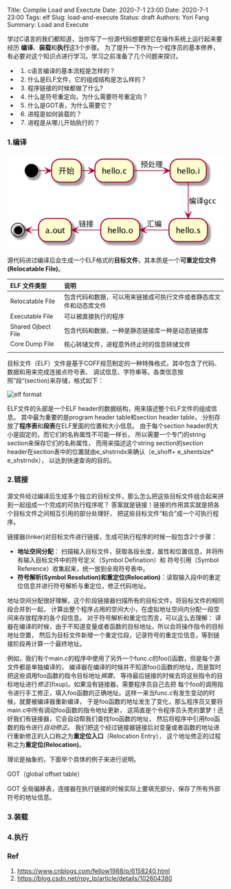 Title:  Compile Load and Exectute
Date: 2020-7-1 23:00
Date: 2020-7-1 23:00
Tags: elf
Slug: load-and-execute
Status: draft
Authors: Yori Fang
Summary: Load and Execute

学过C语言的我们都知道，当你写了一份源代码想要把它在操作系统上运行起来要经历
**编译**、**装载**和**执行**这3个步骤。
为了提升一下作为一个程序员的基本修养，有必要对这个知识点进行学习。学习之前准备了几个问题来探讨。

* 1. c语言编译的基本流程是怎样的？
* 2. 什么是ELF文件，它的组成结构是怎么样的？
* 3. 程序链接的时候都做了什么?
* 4. 什么是符号重定向，为什么需要符号重定向？
* 5. 什么是GOT表，为什么需要它？
* 6. 进程是如何装载的？
* 7. 进程是从哪儿开始执行的？


### 1.编译

![comiple load and execute](../images/compile-load-and-store.png)

源代码进过编译后会生成一个ELF格式的**目标文件**，其本质是一个**可重定位文件(Relocatable File)**。


| ELF 文件类型       | 说明                                                               |
| :----------------- | :----------------------------------------------------------------- |
| Relocatable File   | 包含代码和数据，可以用来链接成可执行文件或者静态库文件和动态库文件 |
| Executable File    | 可以被直接执行的程序                                               |
| Shared Ojbect File | 包含代码和数据，一种是静态链接库一种是动态链接库                   |
| Core Dump File     | 核心转储文件，进程意外终止时的信息转储文件                         |
|                    |

目标文件（ELF）文件是基于COFF规范制定的一种特殊格式，其中包含了代码、数据和用来完成连接点符号表、
调试信息、字符串等。各类信息按照”段“(section)来存储，格式如下：

![elf format](https://upload-images.jianshu.io/upload_images/7066251-61a577f104e91156.png?imageMogr2/auto-orient/strip|imageView2/2/w/1200/format/webp)

ELF文件的头部是一个ELF header的数据结构，用来描述整个ELF文件的组成信息。
其中最为重要的是program header table和section header table，
分别存放了**程序表**和**段表**在ELF里面的位置和大小信息。
由于每个section header的大小是固定的，而它们的名称属性不可能一样长，
所以需要一个专门的string section来保存它们的名称属性，
而用来描述这个string section的section header在section表中的位置就由e_shstrndx来确认（e_shoff+ e_shentsize* e_shstrndx），
以达到快速查询的目的。


### 2.链接

源文件经过编译后生成多个独立的目标文件，那么怎么把这些目标文件组合起来拼到一起组成一个完成的可执行程序呢？
答案就是链接！链接的作用其实就是把各个目标文件之间相互引用的部分处理好，
把这些目标文件“粘合”成一个可执行程序。

链接器(linker)对目标文件进行链接，生成可执行程序的时候一般包含2个步骤：

* **地址空间分配**： 扫描输入目标文件，获取各段长度，属性和位置信息，并将所有输入目标文件中的符号定义（Symbol Defination）和
  符号引用（Symbol Reference）收集起来，统一放到全局符号表中。
* **符号解析(Symbol Resolution)和重定位(Relocation)**：读取输入段中的重定位信息并进行符号解析与重定位，修正代码地址。

地址空间分配很好理解，这个阶段链接器扫描所有的目标文件，将目标文件的相同段合并到一起，
计算出整个程序占用的空间大小，在虚拟地址空间内分配一段空间来存放程序的各个段信息。
对于符号解析和重定位而言，可以这么去理解：
译器在编译的时候，由于不知道变量或者函数的目标地址，所以会将操作指令的目标地址空置，
然后为目标文件新增一个重定位段，记录符号的重定位信息，等到链接阶段再计算一个最终地址。

例如，我们有个main.c的程序中使用了另外一个func.c的foo()函数，但是每个源文件都是单独编译的，
编译器在编译的时候并不知道foo()函数的地址，而是暂时把这些调用foo函数的指令目标地址*搁置*，
等待最后链接的时候去将这些指令的目标地址进行*修正*(fixup)。如果没有链接器，需要程序员自己去把
每个foo的调用指令进行手工修正，填入foo函数的正确地址。这样一来当func.c有发生变动的时候，就要被编译器重新编译，
于是foo函数的地址发生了变化，那么程序员又要将main.c中所有调动foo函数的指令地址更新，
这简直是个令程序员头秃的噩梦！还好我们有链接器，它会自动帮我们查找foo函数的地址，
然后将程序中引用foo函数的指令进行*自动修正*。
我们把这个经过链接器链接后对变量或者函数的地址进行重新修正的入口称之为**重定位入口**（Relocation Entry），
这个地址修正的过程称之为**重定位(Relocation)**。

理论是抽象的，下面举个具体的例子来进行说明。



GOT（global offset table）


GOT 全局偏移表，连接器在执行链接的时候实际上要填充部分，保存了所有外部符号的地址信息。

### 3.装载


### 4.执行




### Ref

1. https://www.cnblogs.com/fellow1988/p/6158240.html
2. https://blog.csdn.net/npy_lp/article/details/102604380